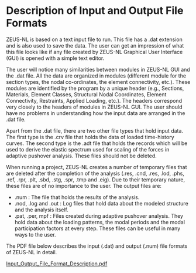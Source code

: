 
```
```

# Description of Input and Output File Formats #

ZEUS-NL is based on a text input file to run. This file has a .dat extension and is also used to save the data.  The user can get an impression of what this file looks like if any file created by ZEUS-NL Graphical User Interface (GUI) is opened with a simple text editor.

The user will notice many similarities between modules in ZEUS-NL GUI and the .dat file. All the data are organized in modules (different module for the section types, the nodal co-ordinates, the element connectivity, etc.). These modules are identified by the program by a unique header (e.g., Sections, Materials, Element Classes, Structural Nodal Coordinates, Element Connectivity, Restraints, Applied Loading, etc.). The headers correspond very closely to the headers of modules in ZEUS-NL GUI. The user should have no problems in understanding how the input data are arranged in the .dat file.

Apart from the .dat file, there are two other file types that hold input data. The first type is the .crv file that holds the data of loaded time-history curves. The second type is the .adt file that holds the records which will be used to derive the elastic spectrum used for scaling of the forces in adaptive pushover analysis. These files should not be deleted.

When running a project, ZEUS-NL creates a number of temporary files that are deleted after the completion of the analysis (.res, .cnd, .res, .lod, .phs, .ref, .rpr, .plt, .sbd, .stg, .spr, .tmp and .eig). Due to their temporary nature, these files are of no importance to the user.
The output files are:
  * .num : The file that holds the results of the analysis.
  * .nod, .log and .out : Log files that hold data about the modeled structure and the analysis itself.
  * .pat, .per, mpf : Files created during adaptive pushover analysis. They hold data about the loading patterns, the modal periods and the modal participation factors at every step. These files can be useful in many ways to the user.

The PDF file below describes the input (.dat) and output (.num) file formats of ZEUS-NL in detail.

[Input\_Output\_File\_Format\_Description.pdf](https://zeus-nl.googlecode.com/files/Input_Output_File_Format_Description.pdf)

```
```


<a href='Hidden comment: 
updated as of Jun 01, 2011
'></a>